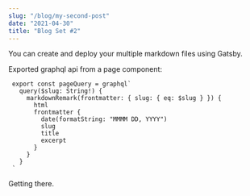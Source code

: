 ```yaml
---
slug: "/blog/my-second-post"
date: "2021-04-30"
title: "Blog Set #2"
---
```


You can create and deploy your multiple markdown files using Gatsby. 

Exported graphql api from a page component:
```
 export const pageQuery = graphql`
   query($slug: String!) {
     markdownRemark(frontmatter: { slug: { eq: $slug } }) {
       html
       frontmatter {
         date(formatString: "MMMM DD, YYYY")
         slug
         title
         excerpt
       }
     }
   }
 `
```

Getting there.